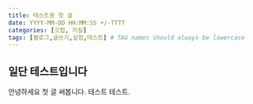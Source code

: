 ```yaml
---
title: 테스트용 첫 글
date: YYYY-MM-DD HH:MM:SS +/-TTTT
categories: [깃헙, 지킬]
tags: [블로그,글쓰기,실험,테스트] # TAG names should always be lowercase
---
```


## 일단 테스트입니다

안녕하세요 첫 글 써봅니다. 테스트 테스트.

